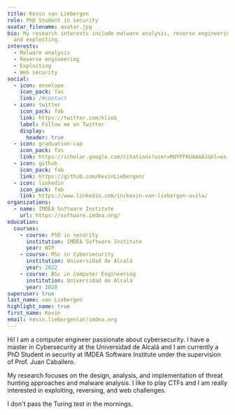 ```yaml
---
title: Kevin van Liebergen
role: PhD Student in security
avatar_filename: avatar.jpg
bio: My research interests include malware analysis, reverse engineering,
  and exploiting.
interests:
  - Malware analysis
  - Reverse engineering
  - Exploiting
  - Web security
social:
  - icon: envelope
    icon_pack: fas
    link: /#contact
  - icon: twitter
    icon_pack: fab
    link: https://twitter.com/klieb_
    label: Follow me on Twitter
    display:
      header: true
  - icon: graduation-cap
    icon_pack: fas
    link: https://scholar.google.com/citations?user=MdYPFKUAAAAJ&hl=en
  - icon: github
    icon_pack: fab
    link: https://github.com/KevinLiebergen/
  - icon: linkedin
    icon_pack: fab
    link: https://www.linkedin.com/in/kevin-van-liebergen-avila/
organizations:
  - name: IMDEA Software Institute
    url: https://software.imdea.org/
education:
  courses:
    - course: PhD in security
      institution: IMDEA Software Institute
      year: WIP
    - course: MSc in Cybersecurity
      institution: Universidad de Alcalá
      year: 2022
    - course: BSc in Computer Engineering
      institution: Universidad de Alcalá
      year: 2020
superuser: true
last_name: van Liebergen
highlight_name: true
first_name: Kevin
email: kevin.liebergen(at)imdea.org
---
```

Hi! I am a computer engineer passionate about cybersecurity. I have a master in Cybersecurity at the Universidad de Alcalá and I am currently a PhD Student in security at IMDEA Software Institute under the supervision of Prof. Juan Caballero.

My research focuses on the design, analysis, and implementation of threat hunting approaches and malware analysis. I like to play CTFs and I am really interested in exploiting, reversing, and web challenges.

I don't pass the Turing test in the mornings.
